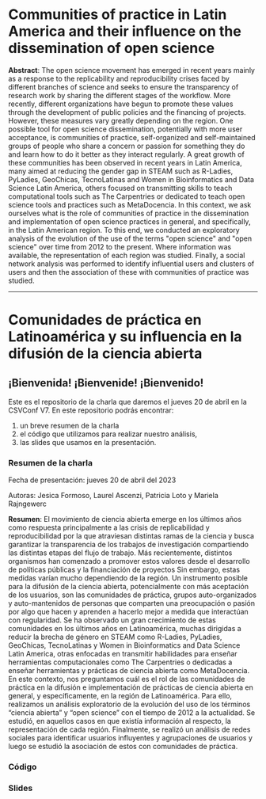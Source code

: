 # Communities of practice in Latin America and their influence on the dissemination of open science

**Abstract**: The open science movement has emerged in recent years mainly as a response to the replicability and reproducibility crises faced by different branches of science and seeks to ensure the transparency of research work by sharing the different stages of the workflow. More recently, different organizations have begun to promote these values through the development of public policies and the financing of projects. However, these measures vary greatly depending on the region. One possible tool for open science dissemination, potentially with more user acceptance, is communities of practice, self-organized and self-maintained groups of people who share a concern or passion for something they do and learn how to do it better as they interact regularly. A great growth of these communities has been observed in recent years in Latin America, many aimed at reducing the gender gap in STEAM such as R-Ladies, PyLadies, GeoChicas, TecnoLatinas and Women in Bioinformatics and Data Science Latin America, others focused on transmitting skills to teach computational tools such as The Carpentries or dedicated to teach open science tools and practices such as MetaDocencia. In this context, we ask ourselves what is the role of communities of practice in the dissemination and implementation of open science practices in general, and specifically, in the Latin American region. To this end, we conducted an exploratory analysis of the evolution of the use of the terms "open science" and "open science" over time from 2012 to the present. Where information was available, the representation of each region was studied. Finally, a social network analysis was performed to identify influential users and clusters of users and then the association of these with communities of practice was studied.


***

# Comunidades de práctica en Latinoamérica y su influencia en la difusión de la ciencia abierta

## ¡Bienvenida! ¡Bienvenide! ¡Bienvenido!

Este es el repositorio de la charla que daremos el jueves 20 de abril en la CSVConf V7. En este repositorio podrás encontrar:
1. un breve resumen de la charla
2. el código que utilizamos para realizar nuestro análisis,
3. las slides que usamos en la presentación.


### Resumen de la charla

Fecha de presentación: jueves 20 de abril del 2023

Autoras: Jesica Formoso, Laurel Ascenzi, Patricia Loto y Mariela Rajngewerc

**Resumen**: El movimiento de ciencia abierta emerge en los últimos años como respuesta principalmente a las crisis de replicabilidad y reproducibilidad por la que atraviesan distintas ramas de la ciencia y busca garantizar la transparencia de los trabajos de investigación compartiendo las distintas etapas del flujo de trabajo. Más recientemente, distintos organismos han comenzado a promover estos valores desde el desarrollo de políticas públicas y la financiación de proyectos Sin embargo, estas medidas varían mucho dependiendo de la región. Un instrumento posible para la difusión de la ciencia abierta, potencialmente con más aceptación de los usuarios, son las comunidades de práctica, grupos auto-organizados y auto-mantenidos de personas que comparten una preocupación o pasión por algo que hacen y aprenden a hacerlo mejor a medida que interactúan con regularidad. Se ha observado un gran crecimiento de estas comunidades en los últimos años en Latinoamérica, muchas dirigidas a reducir la brecha de género en STEAM como R-Ladies, PyLadies, GeoChicas, TecnoLatinas y Women in Bioinformatics and Data Science Latin America, otras enfocadas en transmitir habilidades para enseñar herramientas computacionales como The Carpentries o dedicadas a enseñar herramientas y prácticas de ciencia abierta como MetaDocencia. En este contexto, nos preguntamos cuál es el rol de las comunidades de práctica en la difusión e implementación de prácticas de ciencia abierta en general, y específicamente, en la región de Latinoamérica. Para ello, realizamos un análisis exploratorio de la evolución del uso de los términos “ciencia abierta” y “open science” con el tiempo de 2012 a la actualidad. Se estudió, en aquellos casos en que existía información al respecto, la representación de cada región. Finalmente, se realizó un análisis de redes sociales para identificar usuarios influyentes y agrupaciones de usuarios y luego se estudió la asociación de estos con comunidades de práctica.


### Código


### Slides
